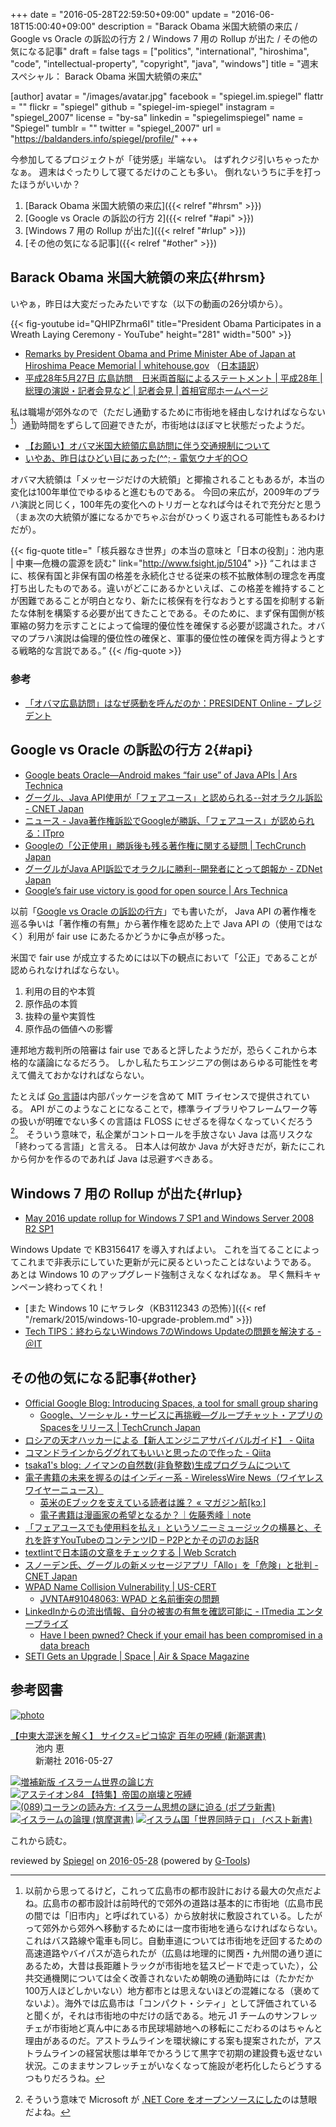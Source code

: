 +++
date = "2016-05-28T22:59:50+09:00"
update = "2016-06-18T15:00:40+09:00"
description = "Barack Obama 米国大統領の来広 / Google vs Oracle の訴訟の行方 2 / Windows 7 用の Rollup が出た / その他の気になる記事"
draft = false
tags = ["politics", "international", "hiroshima", "code", "intellectual-property", "copyright", "java", "windows"]
title = "週末スペシャル： Barack Obama 米国大統領の来広"

[author]
  avatar = "/images/avatar.jpg"
  facebook = "spiegel.im.spiegel"
  flattr = ""
  flickr = "spiegel"
  github = "spiegel-im-spiegel"
  instagram = "spiegel_2007"
  license = "by-sa"
  linkedin = "spiegelimspiegel"
  name = "Spiegel"
  tumblr = ""
  twitter = "spiegel_2007"
  url = "https://baldanders.info/spiegel/profile/"
+++

今参加してるプロジェクトが「徒労感」半端ない。
はずれクジ引いちゃったかなぁ。
週末はぐったりして寝てるだけのことも多い。
倒れないうちに手を打ったほうがいいか？

1. [Barack Obama 米国大統領の来広]({{< relref "#hrsm" >}})
1. [Google vs Oracle の訴訟の行方 2]({{< relref "#api" >}})
1. [Windows 7 用の Rollup が出た]({{< relref "#rlup" >}})
1. [その他の気になる記事]({{< relref "#other" >}})

## Barack Obama 米国大統領の来広{#hrsm}

いやぁ，昨日は大変だったみたいですな（以下の動画の26分頃から）。

{{< fig-youtube id="QHIPZhrma6I" title="President Obama Participates in a Wreath Laying Ceremony - YouTube" height="281" width="500" >}}

- [Remarks by President Obama and Prime Minister Abe of Japan at Hiroshima Peace Memorial | whitehouse.gov](https://www.whitehouse.gov/the-press-office/2016/05/27/remarks-president-obama-and-prime-minister-abe-japan-hiroshima-peace) （[日本語訳](http://japanese.japan.usembassy.gov/j/p/tpj-20160527-02.html)）
- [平成28年5月27日 広島訪問　日米両首脳によるステートメント | 平成28年 | 総理の演説・記者会見など | 記者会見 | 首相官邸ホームページ](http://www.kantei.go.jp/jp/97_abe/statement/2016/0527hiroshima.html)

私は職場が郊外なので（ただし通勤するために市街地を経由しなければならない[^a]）通勤時間をずらして回避できたが，市街地はほぼマヒ状態だったようだ。

- [【お願い】オバマ米国大統領広島訪問に伴う交通規制について](http://www.pref.hiroshima.lg.jp/site/police19/gyouji-kisei.html)
- [いやあ、昨日はひどい目にあった(^^; - 電気ウナギ的○○](http://blog.netandfield.com/shar/2016/05/post-2540.html)

[^a]: 以前から思ってるけど，これって広島市の都市設計における最大の欠点だよね。広島市の都市設計は前時代的で郊外の道路は基本的に市街地（広島市民の間では「旧市内」と呼ばれている）から放射状に敷設されている。したがって郊外から郊外へ移動するためには一度市街地を通らなければならない。これはバス路線や電車も同じ。自動車道については市街地を迂回するための高速道路やバイパスが造られたが（広島は地理的に関西・九州間の通り道にあるため，大昔は長距離トラックが市街地を猛スピードで走っていた），公共交通機関については全く改善されないため朝晩の通勤時には（たかだか100万人ほどしかいない）地方都市とは思えないほどの混雑になる（褒めてないよ）。海外では広島市は「コンパクト・シティ」として評価されていると聞くが，それは市街地の中だけの話である。地元 J1 チームのサンフレッチェが市街地ど真ん中にある市民球場跡地への移転にこだわるのはちゃんと理由があるのだ。アストラムラインを環状線にする案も提案されたが，アストラムラインの経営状態は単年でかろうじて黒字で初期の建設費も返せない状況。このままサンフレッチェがいなくなって施設が老朽化したらどうするつもりだろうね。

オバマ大統領は「メッセージだけの大統領」と揶揄されることもあるが，本当の変化は100年単位でゆるゆると進むものである。
今回の来広が，2009年のプラハ演説と同じく，100年先の変化へのトリガーとなれば今はそれで充分だと思う（まぁ次の大統領が誰になるかでちゃぶ台がひっくり返される可能性もあるわけだが）。

{{< fig-quote title="「核兵器なき世界」の本当の意味と「日本の役割」：池内恵 | 中東―危機の震源を読む" link="http://www.fsight.jp/5104" >}}
<q>これはまさに、核保有国と非保有国の格差を永続化させる従来の核不拡散体制の理念を再度打ち出したものである。違いがどこにあるかといえば、この格差を維持することが困難であることが明白となり、新たに核保有を行なおうとする国を抑制する新たな体制を構築する必要が出てきたことである。そのために、まず保有国側が核軍縮の努力を示すことによって倫理的優位性を確保する必要が認識された。オバマのプラハ演説は倫理的優位性の確保と、軍事的優位性の確保を両方得ようとする戦略的な言説である。</q>
{{< /fig-quote >}}

### 参考

- [「オバマ広島訪問」はなぜ感動を呼んだのか：PRESIDENT Online - プレジデント](http://president.jp/articles/-/18253)

## Google vs Oracle の訴訟の行方 2{#api}

- [Google beats Oracle—Android makes “fair use” of Java APIs | Ars Technica](http://arstechnica.com/tech-policy/2016/05/google-wins-trial-against-oracle-as-jury-finds-android-is-fair-use/)
- [グーグル、Java API使用が「フェアユース」と認められる--対オラクル訴訟 - CNET Japan](http://japan.cnet.com/news/business/35083291/)
- [ニュース - Java著作権訴訟でGoogleが勝訴、「フェアユース」が認められる：ITpro](http://itpro.nikkeibp.co.jp/atcl/news/16/052701526/?rt=nocnt)
- [Googleの「公正使用」勝訴後も残る著作権に関する疑問 | TechCrunch Japan](http://jp.techcrunch.com/2016/05/31/20160527copyright-questions-remain-after-googles-fair-use-victory/)
- [グーグルがJava API訴訟でオラクルに勝利--開発者にとって朗報か - ZDNet Japan](http://japan.zdnet.com/article/35083475/)
- [Google’s fair use victory is good for open source | Ars Technica](http://arstechnica.com/tech-policy/2016/06/googles-fair-use-victory-is-good-for-open-source/)

以前「[Google vs Oracle の訴訟の行方](https://baldanders.info/spiegel/log2/000861.shtml)」でも書いたが， Java API の著作権を巡る争いは「著作権の有無」から著作権を認めた上で Java API の（使用ではなく）利用が fair use にあたるかどうかに争点が移った。

米国で fair use が成立するためには以下の観点において「公正」であることが認められなければならない。

1. 利用の目的や本質
2. 原作品の本質
3. 抜粋の量や実質性
4. 原作品の価値への影響

連邦地方裁判所の陪審は fair use であると評したようだが，恐らくこれから本格的な議論になるだろう。
しかし私たちエンジニアの側はあらゆる可能性を考えて備えておかなければならない。

たとえば [Go 言語]は内部パッケージを含めて MIT ライセンスで提供されている。
API がこのようなことになることで，標準ライブラリやフレームワーク等の扱いが明確でない多くの言語は FLOSS にせざるを得なくなっていくだろう[^b]。
そういう意味で，私企業がコントロールを手放さない Java は高リスクな「終わってる言語」と言える。
日本人は何故か Java が大好きだが，新たにこれから何かを作るのであれば Java は忌避すべきある。

[^b]: そういう意味で Microsoft が [.NET Core をオープンソースにした](http://jp.techcrunch.com/2015/04/30/20150429microsoft-launches-its-net-distribution-for-linux-and-mac/)のは慧眼だよね。

## Windows 7 用の Rollup が出た{#rlup}

- [May 2016 update rollup for Windows 7 SP1 and Windows Server 2008 R2 SP1](https://support.microsoft.com/en-us/kb/3156417)

Windows Update で KB3156417 を導入すればよい。
これを当てることによってこれまで非表示にしていた更新が元に戻るといったことはないようである。
あとは Windows 10 のアップグレード強制さえなくなればなぁ。
早く無料キャンペーン終わってくれ！

- [また Windows 10 にヤラレタ（KB3112343 の恐怖）]({{< ref "/remark/2015/windows-10-upgrade-problem.md" >}})
- [Tech TIPS：終わらないWindows 7のWindows Updateの問題を解決する - ＠IT](http://www.atmarkit.co.jp/ait/articles/1605/26/news029.html)

## その他の気になる記事{#other}

- [Official Google Blog: Introducing Spaces, a tool for small group sharing](https://googleblog.blogspot.jp/2016/05/introducing-spaces-tool-for-small-group.html)
    - [Google、ソーシャル・サービスに再挑戦―グループチャット・アプリのSpacesをリリース | TechCrunch Japan](http://jp.techcrunch.com/2016/05/17/20160516google-tries-its-hand-at-social-again-with-launch-of-group-chat-app-spaces/)
- [ロシアの天才ハッカーによる【新人エンジニアサバイバルガイド】 - Qiita](http://qiita.com/jacksuzuki/items/b2fa6b44962e73a53d08)
- [コマンドラインからググれてもいいと思ったので作った - Qiita](http://qiita.com/ieee0824/items/13435fc6de5f22cdb2f4)
- [tsaka1's blog: ノイマンの自然数(非負整数)生成プログラムについて](http://tsaka1.blogspot.jp/2016/05/blog-post.html)
- [電子書籍の未来を握るのはインディー系 - WirelessWire News（ワイヤレスワイヤーニュース）](https://wirelesswire.jp/2016/04/52669/)
    - [英米のEブックを支えている読者は誰？ « マガジン航[kɔː]](http://magazine-k.jp/2016/05/24/beyond-cool-japan-06/)
    - [電子書籍は漫画家の希望となるか？｜佐藤秀峰｜note](https://note.mu/shuho_sato/n/n736593947e6c)
- [「フェアユースでも使用料を払え」というソニーミュージックの横暴と、それを許すYouTubeのコンテンツID – P2Pとかその辺のお話R](http://p2ptk.org/copyright/350)
- [textlintで日本語の文章をチェックする | Web Scratch](http://efcl.info/2015/09/10/introduce-textlint/)
- [スノーデン氏、グーグルの新メッセージアプリ「Allo」を「危険」と批判 - CNET Japan](http://japan.cnet.com/news/service/35083036/)
- [WPAD Name Collision Vulnerability | US-CERT](https://www.us-cert.gov/ncas/alerts/TA16-144A)
    - [JVNTA#91048063: WPAD と名前衝突の問題](http://jvn.jp/ta/JVNTA91048063/)
- [LinkedInからの流出情報、自分の被害の有無を確認可能に - ITmedia エンタープライズ](http://www.itmedia.co.jp/enterprise/articles/1605/25/news073.html)
    - [Have I been pwned? Check if your email has been compromised in a data breach](https://haveibeenpwned.com/)
- [SETI Gets an Upgrade | Space | Air & Space Magazine](http://www.airspacemag.com/space/new-seti-search-180959126/?is_pocket=1)

[Go 言語]: https://golang.org/ "The Go Programming Language"

## 参考図書

<div class="hreview" ><a class="item url" href="http://www.amazon.co.jp/exec/obidos/ASIN/4106037866/baldandersinf-22/"><img src="http://ecx.images-amazon.com/images/I/51QsC2WBr5L._SL160_.jpg" alt="photo" class="photo"  /></a><dl ><dt class="fn"><a class="item url" href="http://www.amazon.co.jp/exec/obidos/ASIN/4106037866/baldandersinf-22/">【中東大混迷を解く】 サイクス=ピコ協定 百年の呪縛 (新潮選書)</a></dt><dd>池内 恵 </dd><dd>新潮社 2016-05-27</dd></dl><p class="similar"><a href="http://www.amazon.co.jp/exec/obidos/ASIN/4120048349/baldandersinf-22/" target="_top"><img src="http://images.amazon.com/images/P/4120048349.09._SCTHUMBZZZ_.jpg"  alt="増補新版 イスラーム世界の論じ方"  /></a> <a href="http://www.amazon.co.jp/exec/obidos/ASIN/4484162164/baldandersinf-22/" target="_top"><img src="http://images.amazon.com/images/P/4484162164.09._SCTHUMBZZZ_.jpg"  alt="アステイオン84 【特集】帝国の崩壊と呪縛"  /></a> <a href="http://www.amazon.co.jp/exec/obidos/ASIN/4591149641/baldandersinf-22/" target="_top"><img src="http://images.amazon.com/images/P/4591149641.09._SCTHUMBZZZ_.jpg"  alt="(089)コーランの読み方: イスラーム思想の謎に迫る (ポプラ新書)"  /></a> <a href="http://www.amazon.co.jp/exec/obidos/ASIN/4480016376/baldandersinf-22/" target="_top"><img src="http://images.amazon.com/images/P/4480016376.09._SCTHUMBZZZ_.jpg"  alt="イスラームの論理 (筑摩選書)"  /></a> <a href="http://www.amazon.co.jp/exec/obidos/ASIN/4584125007/baldandersinf-22/" target="_top"><img src="http://images.amazon.com/images/P/4584125007.09._SCTHUMBZZZ_.jpg"  alt="イスラム国「世界同時テロ」 (ベスト新書)"  /></a> </p>
<p class="description">これから読む。</p>
<p class="gtools" >reviewed by <a href='#maker' class='reviewer'>Spiegel</a> on <abbr class="dtreviewed" title="2016-05-28">2016-05-28</abbr> (powered by <a href="http://www.goodpic.com/mt/aws/index.html" >G-Tools</a>)</p>
</div>

